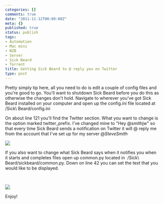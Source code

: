 ```yaml
---
categories: []
comments: true
date: "2011-11-12T00:00:00Z"
meta: {}
published: true
status: publish
tags:
- Automation
- Mac mini
- NZB
- Server
- Sick Beard
- Torrent
title: Getting Sick Beard to @ reply you on Twitter
type: post
---
```

Pretty simply tip here, all you need to do is edit a couple of config files and you're good to go. You'll want to shutdown Sick Beard before you do this as otherwise the changes don't hold. Navigate to wherever you've got Sick Beard installed on your computer and open up the config.ini file located at /Sick\ Beard/config.ini

On about line 121 you'll find the Twitter section. What you want to change is the option marked twitter_prefix. I've changed mine to "Hey @smithjw" so that every time Sick Beard sends a notification on Twitter it will @ reply me from the account that I've set up for my server @_SteveSmith_

![](/static/4f331d1f8754c7ec090e554a/50fe1c99e4b01c920a89f452/50fe1c99e4b01c920a89f4a5/1321080398553/config.ini.png/1000w)

If you also want to change what Sick Beard says when it notifies you when it starts and completes files open up common.py located in  /Sick\ Beard/sickbeard/common.py. Down on line 42 you can set the text that you would like to be displayed.

 

![](/static/4f331d1f8754c7ec090e554a/50fe1c99e4b01c920a89f452/50fe1c99e4b01c920a89f4a6/1321080421047/common.py.png/1000w)

Enjoy!

